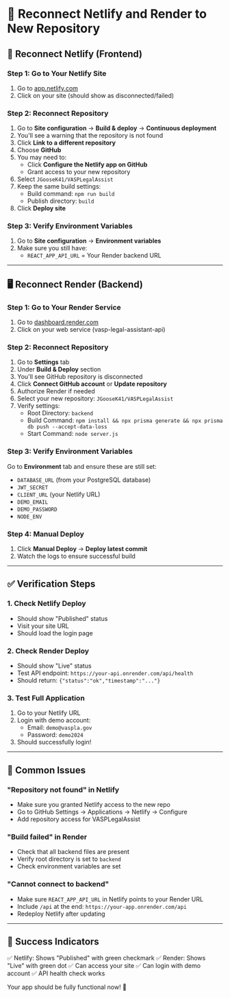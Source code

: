 # 🔌 Reconnect Netlify and Render to New Repository

## 📱 Reconnect Netlify (Frontend)

### Step 1: Go to Your Netlify Site
1. Go to [app.netlify.com](https://app.netlify.com)
2. Click on your site (should show as disconnected/failed)

### Step 2: Reconnect Repository
1. Go to **Site configuration** → **Build & deploy** → **Continuous deployment**
2. You'll see a warning that the repository is not found
3. Click **Link to a different repository**
4. Choose **GitHub**
5. You may need to:
   - Click **Configure the Netlify app on GitHub**
   - Grant access to your new repository
6. Select `JGooseK41/VASPLegalAssist`
7. Keep the same build settings:
   - Build command: `npm run build`
   - Publish directory: `build`
8. Click **Deploy site**

### Step 3: Verify Environment Variables
1. Go to **Site configuration** → **Environment variables**
2. Make sure you still have:
   - `REACT_APP_API_URL` = Your Render backend URL

---

## 🖥️ Reconnect Render (Backend)

### Step 1: Go to Your Render Service
1. Go to [dashboard.render.com](https://dashboard.render.com)
2. Click on your web service (vasp-legal-assistant-api)

### Step 2: Reconnect Repository
1. Go to **Settings** tab
2. Under **Build & Deploy** section
3. You'll see GitHub repository is disconnected
4. Click **Connect GitHub account** or **Update repository**
5. Authorize Render if needed
6. Select your new repository: `JGooseK41/VASPLegalAssist`
7. Verify settings:
   - Root Directory: `backend`
   - Build Command: `npm install && npx prisma generate && npx prisma db push --accept-data-loss`
   - Start Command: `node server.js`

### Step 3: Verify Environment Variables
Go to **Environment** tab and ensure these are still set:
- `DATABASE_URL` (from your PostgreSQL database)
- `JWT_SECRET`
- `CLIENT_URL` (your Netlify URL)
- `DEMO_EMAIL`
- `DEMO_PASSWORD`
- `NODE_ENV`

### Step 4: Manual Deploy
1. Click **Manual Deploy** → **Deploy latest commit**
2. Watch the logs to ensure successful build

---

## ✅ Verification Steps

### 1. Check Netlify Deploy
- Should show "Published" status
- Visit your site URL
- Should load the login page

### 2. Check Render Deploy
- Should show "Live" status
- Test API endpoint: `https://your-api.onrender.com/api/health`
- Should return: `{"status":"ok","timestamp":"..."}`

### 3. Test Full Application
1. Go to your Netlify URL
2. Login with demo account:
   - Email: `demo@vaspla.gov`
   - Password: `demo2024`
3. Should successfully login!

---

## 🚨 Common Issues

### "Repository not found" in Netlify
- Make sure you granted Netlify access to the new repo
- Go to GitHub Settings → Applications → Netlify → Configure
- Add repository access for VASPLegalAssist

### "Build failed" in Render
- Check that all backend files are present
- Verify root directory is set to `backend`
- Check environment variables are set

### "Cannot connect to backend"
- Make sure `REACT_APP_API_URL` in Netlify points to your Render URL
- Include `/api` at the end: `https://your-app.onrender.com/api`
- Redeploy Netlify after updating

---

## 🎉 Success Indicators

✅ Netlify: Shows "Published" with green checkmark
✅ Render: Shows "Live" with green dot
✅ Can access your site
✅ Can login with demo account
✅ API health check works

Your app should be fully functional now! 🚀